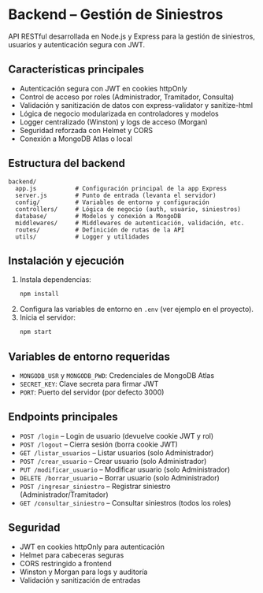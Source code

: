 # Backend – Gestión de Siniestros

API RESTful desarrollada en Node.js y Express para la gestión de siniestros, usuarios y autenticación segura con JWT.

## Características principales
- Autenticación segura con JWT en cookies httpOnly
- Control de acceso por roles (Administrador, Tramitador, Consulta)
- Validación y sanitización de datos con express-validator y sanitize-html
- Lógica de negocio modularizada en controladores y modelos
- Logger centralizado (Winston) y logs de acceso (Morgan)
- Seguridad reforzada con Helmet y CORS
- Conexión a MongoDB Atlas o local

## Estructura del backend
```
backend/
  app.js           # Configuración principal de la app Express
  server.js        # Punto de entrada (levanta el servidor)
  config/          # Variables de entorno y configuración
  controllers/     # Lógica de negocio (auth, usuario, siniestros)
  database/        # Modelos y conexión a MongoDB
  middlewares/     # Middlewares de autenticación, validación, etc.
  routes/          # Definición de rutas de la API
  utils/           # Logger y utilidades
```

## Instalación y ejecución
1. Instala dependencias:
   ```sh
   npm install
   ```
2. Configura las variables de entorno en `.env` (ver ejemplo en el proyecto).
3. Inicia el servidor:
   ```sh
   npm start
   ```

## Variables de entorno requeridas
- `MONGODB_USR` y `MONGODB_PWD`: Credenciales de MongoDB Atlas
- `SECRET_KEY`: Clave secreta para firmar JWT
- `PORT`: Puerto del servidor (por defecto 3000)

## Endpoints principales
- `POST /login` – Login de usuario (devuelve cookie JWT y rol)
- `POST /logout` – Cierra sesión (borra cookie JWT)
- `GET /listar_usuarios` – Listar usuarios (solo Administrador)
- `POST /crear_usuario` – Crear usuario (solo Administrador)
- `PUT /modificar_usuario` – Modificar usuario (solo Administrador)
- `DELETE /borrar_usuario` – Borrar usuario (solo Administrador)
- `POST /ingresar_siniestro` – Registrar siniestro (Administrador/Tramitador)
- `GET /consultar_siniestro` – Consultar siniestros (todos los roles)

## Seguridad
- JWT en cookies httpOnly para autenticación
- Helmet para cabeceras seguras
- CORS restringido a frontend
- Winston y Morgan para logs y auditoría
- Validación y sanitización de entradas


